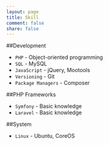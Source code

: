 ```yaml
---
layout: page
title: Skill
comment: false
share: false
---
```


##Development

- `PHP` - Object-oriented programming
- `SQL` - MySQL
- `JavaScript` - jQuery, Mootools
- `Versioning` - Git
- `Package Managers` - Composer

##PHP Frameworks

- `Symfony` - Basic knowledge
- `Laravel` - Basic knowledge

##System

- `Linux` - Ubuntu, CoreOS


